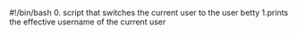 #!/bin/bash
0. script that switches the current user to the user betty
1.prints the effective username of the current user
